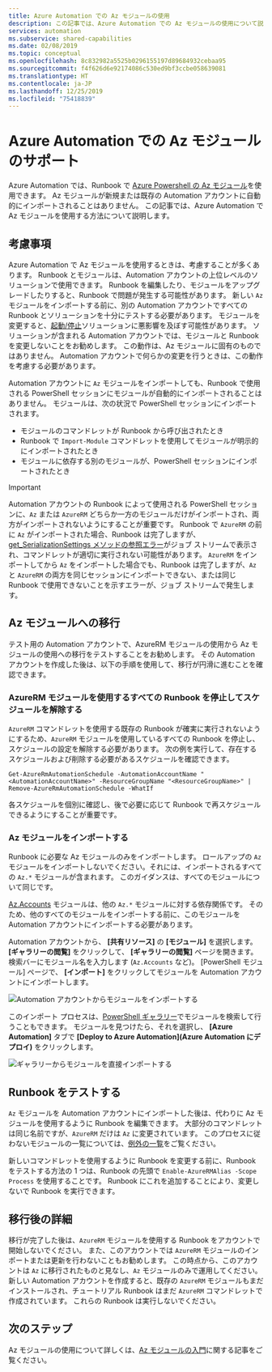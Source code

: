 ```yaml
---
title: Azure Automation での Az モジュールの使用
description: この記事では、Azure Automation での Az モジュールの使用について説明します
services: automation
ms.subservice: shared-capabilities
ms.date: 02/08/2019
ms.topic: conceptual
ms.openlocfilehash: 8c832982a5525b0296155197d89684932cebaa95
ms.sourcegitcommit: f4f626d6e92174086c530ed9bf3ccbe058639081
ms.translationtype: HT
ms.contentlocale: ja-JP
ms.lasthandoff: 12/25/2019
ms.locfileid: "75418839"
---
```

# <a name="az-module-support-in-azure-automation"></a>Azure Automation での Az モジュールのサポート

Azure Automation では、Runbook で [Azure Powershell の Az モジュール](/powershell/azure/new-azureps-module-az?view=azps-1.1.0)を使用できます。 Az モジュールが新規または既存の Automation アカウントに自動的にインポートされることはありません。 この記事では、Azure Automation で Az モジュールを使用する方法について説明します。

## <a name="considerations"></a>考慮事項

Azure Automation で Az モジュールを使用するときは、考慮することが多くあります。 Runbook とモジュールは、Automation アカウントの上位レベルのソリューションで使用できます。 Runbook を編集したり、モジュールをアップグレードしたりすると、Runbook で問題が発生する可能性があります。 新しい `Az` モジュールをインポートする前に、別の Automation アカウントですべての Runbook とソリューションを十分にテストする必要があります。 モジュールを変更すると、[起動/停止](automation-solution-vm-management.md)ソリューションに悪影響を及ぼす可能性があります。 ソリューションが含まれる Automation アカウントでは、モジュールと Runbook を変更しないことをお勧めします。 この動作は、Az モジュールに固有のものではありません。 Automation アカウントで何らかの変更を行うときは、この動作を考慮する必要があります。

Automation アカウントに `Az` モジュールをインポートしても、Runbook で使用される PowerShell セッションにモジュールが自動的にインポートされることはありません。 モジュールは、次の状況で PowerShell セッションにインポートされます。

* モジュールのコマンドレットが Runbook から呼び出されたとき
* Runbook で `Import-Module` コマンドレットを使用してモジュールが明示的にインポートされたとき
* モジュールに依存する別のモジュールが、PowerShell セッションにインポートされたとき

> [!IMPORTANT]
> Automation アカウントの Runbook によって使用される PowerShell セッションに、`Az` または `AzureRM` どちらか一方のモジュールだけがインポートされ、両方がインポートされないようにすることが重要です。 Runbook で `AzureRM` の前に `Az` がインポートされた場合、Runbook は完了しますが、[get_SerializationSettings メソッドの参照エラー](troubleshoot/runbooks.md#get-serializationsettings)がジョブ ストリームで表示され、コマンドレットが適切に実行されない可能性があります。 `AzureRM` をインポートしてから `Az` をインポートした場合でも、Runbook は完了しますが、`Az` と `AzureRM` の両方を同じセッションにインポートできない、または同じ Runbook で使用できないことを示すエラーが、ジョブ ストリームで発生します。

## <a name="migrating-to-az-modules"></a>Az モジュールへの移行

テスト用の Automation アカウントで、AzureRM モジュールの使用から Az モジュールの使用への移行をテストすることをお勧めします。 その Automation アカウントを作成した後は、以下の手順を使用して、移行が円滑に進むことを確認できます。

### <a name="stop-and-unschedule-all-runbook-that-uses-azurerm-modules"></a>AzureRM モジュールを使用するすべての Runbook を停止してスケジュールを解除する

`AzureRM` コマンドレットを使用する既存の Runbook が確実に実行されないようにするため、`AzureRM` モジュールを使用しているすべての Runbook を停止し、スケジュールの設定を解除する必要があります。 次の例を実行して、存在するスケジュールおよび削除する必要があるスケジュールを確認できます。

  ```powershell-interactive
  Get-AzureRmAutomationSchedule -AutomationAccountName "<AutomationAccountName>" -ResourceGroupName "<ResourceGroupName>" | Remove-AzureRmAutomationSchedule -WhatIf
  ```

各スケジュールを個別に確認し、後で必要に応じて Runbook で再スケジュールできるようにすることが重要です。

### <a name="import-the-az-modules"></a>Az モジュールをインポートする

Runbook に必要な Az モジュールのみをインポートします。 ロールアップの `Az` モジュールをインポートしないでください。それには、インポートされるすべての `Az.*` モジュールが含まれます。 このガイダンスは、すべてのモジュールについて同じです。

[Az.Accounts](https://www.powershellgallery.com/packages/Az.Accounts/1.1.0) モジュールは、他の `Az.*` モジュールに対する依存関係です。 そのため、他のすべてのモジュールをインポートする前に、このモジュールを Automation アカウントにインポートする必要があります。

Automation アカウントから、 **[共有リソース]** の **[モジュール]** を選択します。 **[ギャラリーの閲覧]** をクリックして、 **[ギャラリーの閲覧]** ページを開きます。  検索バーにモジュール名を入力します (`Az.Accounts` など)。 [PowerShell モジュール] ページで、 **[インポート]** をクリックしてモジュールを Automation アカウントにインポートします。

![Automation アカウントからモジュールをインポートする](media/az-modules/import-module.png)

このインポート プロセスは、[PowerShell ギャラリー](https://www.powershellgallery.com)でモジュールを検索して行うこともできます。 モジュールを見つけたら、それを選択し、 **[Azure Automation]** タブで **[Deploy to Azure Automation]\(Azure Automation にデプロイ\)** をクリックします。

![ギャラリーからモジュールを直接インポートする](media/az-modules/import-gallery.png)

## <a name="test-your-runbooks"></a>Runbook をテストする

`Az` モジュールを Automation アカウントにインポートした後は、代わりに Az モジュールを使用するように Runbook を編集できます。 大部分のコマンドレットは同じ名前ですが、`AzureRM` だけは `Az` に変更されています。 このプロセスに従わないモジュールの一覧については、[例外の一覧](/powershell/azure/migrate-from-azurerm-to-az#update-cmdlets-modules-and-parameters)をご覧ください。

新しいコマンドレットを使用するように Runbook を変更する前に、Runbook をテストする方法の 1 つは、Runbook の先頭で `Enable-AzureRMAlias -Scope Process` を使用することです。 Runbook にこれを追加することにより、変更しないで Runbook を実行できます。

## <a name="after-migration-details"></a>移行後の詳細

移行が完了した後は、`AzureRM` モジュールを使用する Runbook をアカウントで開始しないでください。 また、このアカウントでは `AzureRM` モジュールのインポートまたは更新を行わないこともお勧めします。 この時点から、このアカウントは `Az` に移行されたものと見なし、`Az` モジュールのみで運用してください。 新しい Automation アカウントを作成すると、既存の `AzureRM` モジュールもまだインストールされ、チュートリアル Runbook はまだ `AzureRM` コマンドレットで作成されています。 これらの Runbook は実行しないでください。

## <a name="next-steps"></a>次のステップ

Az モジュールの使用について詳しくは、[Az モジュールの入門](/powershell/azure/get-started-azureps?view=azps-1.1.0)に関する記事をご覧ください。
